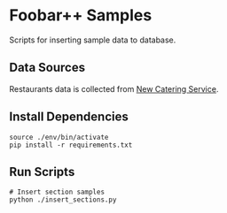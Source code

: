 # Foobar++ Samples
Scripts for inserting sample data to database.

## Data Sources
Restaurants data is collected from [New Catering Service](https://cso.ust.hk/cat_open).

## Install Dependencies
```console
source ./env/bin/activate
pip install -r requirements.txt
```

## Run Scripts
```console
# Insert section samples
python ./insert_sections.py
```